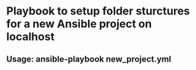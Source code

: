 # Playbook to setup folder sturctures for a new Ansible project on localhost

## Usage: ansible-playbook new_project.yml
